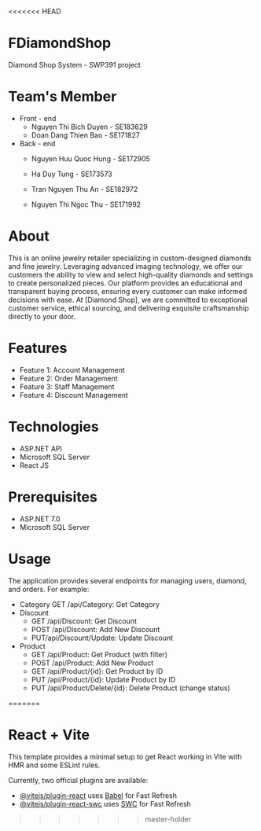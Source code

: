 <<<<<<< HEAD
# FDiamondShop
Diamond Shop System - SWP391 project

# Team's Member
- Front - end 
  + Nguyen Thi Bich Duyen - SE183629
  + Doan Dang Thien Bao - SE171827
- Back - end
  + Nguyen Huu Quoc Hung - SE172905
  + Ha Duy Tung - SE173573
  + Tran Nguyen Thu An - SE182972
 
    
  + Nguyen Thi Ngoc Thu - SE171992

# About
This is an online jewelry retailer specializing in custom-designed diamonds and fine jewelry. Leveraging advanced imaging technology, we offer our customers the ability to view and select high-quality diamonds and settings to create personalized pieces. Our platform provides an educational and transparent buying process, ensuring every customer can make informed decisions with ease. At [Diamond Shop], we are committed to exceptional customer service, ethical sourcing, and delivering exquisite craftsmanship directly to your door.
# Features
- Feature 1: Account Management
- Feature 2: Order Management
- Feature 3: Staff Management
- Feature 4: Discount Management
# Technologies
- ASP.NET API
- Microsoft SQL Server
- React JS
# Prerequisites
- ASP.NET 7.0
- Microsoft SQL Server
# Usage
The application provides several endpoints for managing users, diamond, and orders. For example:
- Category
  GET /api/Category: Get Category
- Discount
  + GET /api/Discount: Get Discount
  + POST /api/Discount: Add New Discount
  + PUT/api/Discount/Update: Update Discount
- Product
  + GET /api/Product: Get Product (with filter)
  + POST /api/Product: Add New Product
  + GET /api/Product/{id}: Get Product by ID
  + PUT /api/Product/{id}: Update Product by ID
  + PUT /api/Product/Delete/{id}: Delete Product (change status)

=======
# React + Vite

This template provides a minimal setup to get React working in Vite with HMR and some ESLint rules.

Currently, two official plugins are available:

- [@vitejs/plugin-react](https://github.com/vitejs/vite-plugin-react/blob/main/packages/plugin-react/README.md) uses [Babel](https://babeljs.io/) for Fast Refresh
- [@vitejs/plugin-react-swc](https://github.com/vitejs/vite-plugin-react-swc) uses [SWC](https://swc.rs/) for Fast Refresh
>>>>>>> master-holder
